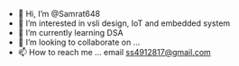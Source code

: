 - 👋 Hi, I’m @Samrat648
- 👀 I’m interested in  vsli design, IoT and embedded system
- 🌱 I’m currently learning DSA
- 💞️ I’m looking to collaborate on ...
- 📫 How to reach me ...
email ss4912817@gmail.com
<!---
Samrat648/Samrat648 is a ✨ special ✨ repository because its `README.md` (this file) appears on your GitHub profile.
You can click the Preview link to take a look at your changes.
--->
